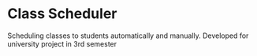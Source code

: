 # Class Scheduler
Scheduling classes to students automatically and manually. Developed for university project in 3rd semester
